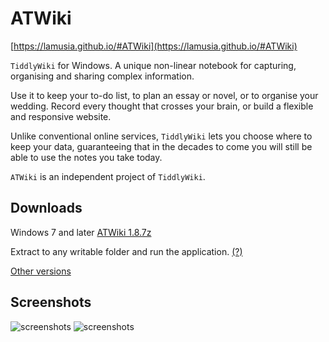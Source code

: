 # ATWiki

[https://lamusia.github.io/#ATWiki](https://lamusia.github.io/#ATWiki)

`TiddlyWiki` for Windows. A unique non-linear notebook for capturing, organising and sharing complex information.

Use it to keep your to-do list, to plan an essay or novel, or to organise your wedding. Record every thought that crosses your brain, or build a flexible and responsive website.

Unlike conventional online services, `TiddlyWiki` lets you choose where to keep your data, guaranteeing that in the decades to come you will still be able to use the notes you take today.


`ATWiki` is an independent project of `TiddlyWiki`.

## Downloads

Windows 7 and later [ATWiki 1.8.7z](https://raw.githubusercontent.com/lamusia/ATWiki/master/Release/ATWiki%201.8.7z)

Extract to any writable folder and run the application. [(?)](https://lamusia.github.io/#Extract%20Archive%20File)

[Other versions](https://github.com/lamusia/ATWiki/tree/master/Release)

## Screenshots

![screenshots](https://raw.githubusercontent.com/lamusia/atwiki/master/Screenshots/1.png)
![screenshots](https://raw.githubusercontent.com/lamusia/atwiki/master/Screenshots/2.png)
